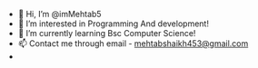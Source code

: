 - 👋 Hi, I’m @imMehtab5
- 👀 I’m interested in Programming And development!
- 🌱 I’m currently learning Bsc Computer Science!
- 📫 Contact me through email - mehtabshaikh453@gmail.com
- 

<!---
mehtab05/mehtab05 is a ✨ special ✨ repository because its `README.md` (this file) appears on your GitHub profile.
You can click the Preview link to take a look at your changes.
--->
